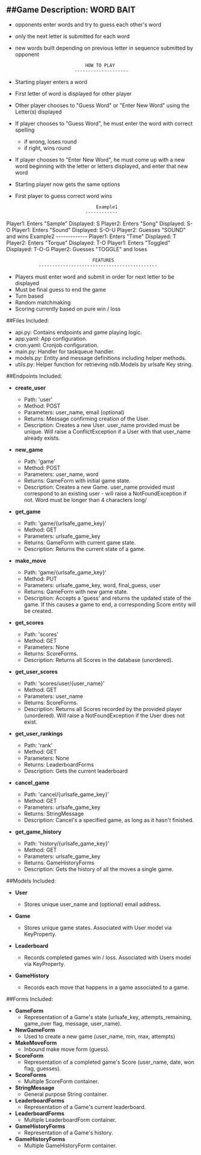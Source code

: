 ##Game Description:
WORD BAIT
----------------
- opponents enter words and try to guess each other's word
- only the next letter is submitted for each word
- new words built depending on previous letter in sequence submitted by opponent

								HOW TO PLAY
							--------------------
- Starting player enters a word
- First letter of word is displayed for other player
- Other player chooses to "Guess Word" or "Enter New Word" using the Letter(s) displayed
- If player chooses to "Guess Word", he must enter the word with correct spelling
  - if wrong, loses round
  - if right, wins round
- If player chooses to "Enter New Word", he must come up with a new word beginning with the letter or letters displayed, and enter that new word
- Starting player now gets the same options
- First player to guess correct word wins

									Example1
								------------
Player1: Enters "Sample"
Displayed: S
Player2: Enters "Song"
Displayed: S-O
Player1: Enters "Sound"
Displayed: S-O-U
Player2: Guesses "SOUND" and wins 
									Example2
								-------------
Player1: Enters "Time"
Displayed: T
Player2: Enters "Torque"
Displayed: T-O
Player1: Enters "Toggled"
Displayed: T-O-G
Player2: Guesses "TOGGLE" and loses

									FEATURES
				--------------------------------------------
- Players must enter word and submit in order for next letter to be displayed
- Must be final guess to end the game
- Turn based
- Random matchmaking
- Scoring currently based on pure win / loss

##Files Included:
 - api.py: Contains endpoints and game playing logic.
 - app.yaml: App configuration.
 - cron.yaml: Cronjob configuration.
 - main.py: Handler for taskqueue handler.
 - models.py: Entity and message definitions including helper methods.
 - utils.py: Helper function for retrieving ndb.Models by urlsafe Key string.

##Endpoints Included:
 - **create_user**
    - Path: 'user'
    - Method: POST
    - Parameters: user_name, email (optional)
    - Returns: Message confirming creation of the User.
    - Description: Creates a new User. user_name provided must be unique. Will 
    raise a ConflictException if a User with that user_name already exists.
    
 - **new_game**
    - Path: 'game'
    - Method: POST
    - Parameters: user_name, word
    - Returns: GameForm with initial game state.
    - Description: Creates a new Game. user_name provided must correspond to an
    existing user - will raise a NotFoundException if not. Word must be longer than
    4 characters long/
     
 - **get_game**
    - Path: 'game/{urlsafe_game_key}'
    - Method: GET
    - Parameters: urlsafe_game_key
    - Returns: GameForm with current game state.
    - Description: Returns the current state of a game.
    
 - **make_move**
    - Path: 'game/{urlsafe_game_key}'
    - Method: PUT
    - Parameters: urlsafe_game_key, word, final_guess, user
    - Returns: GameForm with new game state.
    - Description: Accepts a 'guess' and returns the updated state of the game.
    If this causes a game to end, a corresponding Score entity will be created.
    
 - **get_scores**
    - Path: 'scores'
    - Method: GET
    - Parameters: None
    - Returns: ScoreForms.
    - Description: Returns all Scores in the database (unordered).
    
 - **get_user_scores**
    - Path: 'scores/user/{user_name}'
    - Method: GET
    - Parameters: user_name
    - Returns: ScoreForms. 
    - Description: Returns all Scores recorded by the provided player (unordered).
    Will raise a NotFoundException if the User does not exist.

- **get_user_rankings**
    - Path: 'rank'
    - Method: GET
    - Parameters: None
    - Returns: LeaderboardForms
    - Description: Gets the current leaderboard

- **cancel_game**
    - Path: 'cancel/{urlsafe_game_key}'
    - Method: GET
    - Parameters: urlsafe_game_key
    - Returns: StringMessage
    - Description: Cancel's a specified game, as long as it hasn't finished.

- **get_game_history**
    - Path: 'history/{urlsafe_game_key}'
    - Method: GET
    - Parameters: urlsafe_game_key
    - Returns: GameHistoryForms
    - Description: Gets the history of all the moves a single game.

##Models Included:
 - **User**
    - Stores unique user_name and (optional) email address.
    
 - **Game**
    - Stores unique game states. Associated with User model via KeyProperty.
    
 - **Leaderboard**
    - Records completed games win / loss. Associated with Users model via KeyProperty.
 
 - **GameHistory**
    - Records each move that happens in a game associated to a game.
    
##Forms Included:
 - **GameForm**
    - Representation of a Game's state (urlsafe_key, attempts_remaining,
    game_over flag, message, user_name).
 - **NewGameForm**
    - Used to create a new game (user_name, min, max, attempts)
 - **MakeMoveForm**
    - Inbound make move form (guess).
 - **ScoreForm**
    - Representation of a completed game's Score (user_name, date, won flag,
    guesses).
 - **ScoreForms**
    - Multiple ScoreForm container.
 - **StringMessage**
    - General purpose String container.
 - **LeaderboardForms**
    - Representation of a Game's current leaderboard.
 - **LeaderboardForms**
    - Multiple LeaderboardForm container.
 - **GameHistoryForms**
    - Representation of a Game's history.
 - **GameHistoryForms**
    - Multiple GameHistoryForm container.
